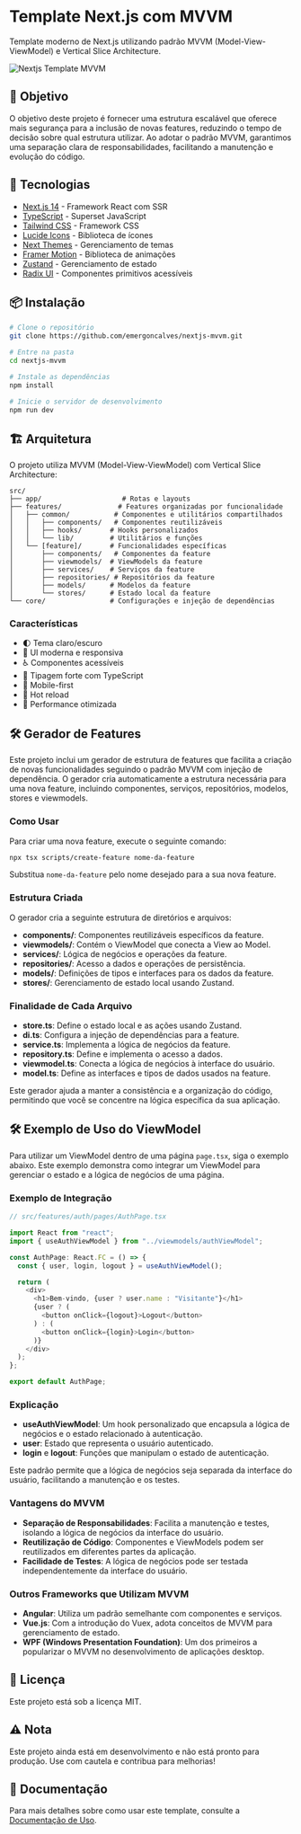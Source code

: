 # Template Next.js com MVVM

Template moderno de Next.js utilizando padrão MVVM (Model-View-ViewModel) e Vertical Slice Architecture.

![Nextjs Template MVVM](https://github.com/user-attachments/assets/c4f695bd-ec1b-4fe6-98fa-524ad7dd9a09)

## 🎯 Objetivo

O objetivo deste projeto é fornecer uma estrutura escalável que oferece mais segurança para a inclusão de novas features, reduzindo o tempo de decisão sobre qual estrutura utilizar. Ao adotar o padrão MVVM, garantimos uma separação clara de responsabilidades, facilitando a manutenção e evolução do código.

## 🚀 Tecnologias

- [Next.js 14](https://nextjs.org/) - Framework React com SSR
- [TypeScript](https://www.typescriptlang.org/) - Superset JavaScript
- [Tailwind CSS](https://tailwindcss.com/) - Framework CSS
- [Lucide Icons](https://lucide.dev/) - Biblioteca de ícones
- [Next Themes](https://github.com/pacocoursey/next-themes) - Gerenciamento de temas
- [Framer Motion](https://www.framer.com/motion/) - Biblioteca de animações
- [Zustand](https://github.com/pmndrs/zustand) - Gerenciamento de estado
- [Radix UI](https://www.radix-ui.com/) - Componentes primitivos acessíveis

## 📦 Instalação

```bash
# Clone o repositório
git clone https://github.com/emergoncalves/nextjs-mvvm.git

# Entre na pasta
cd nextjs-mvvm

# Instale as dependências
npm install

# Inicie o servidor de desenvolvimento
npm run dev
```

## 🏗️ Arquitetura

O projeto utiliza MVVM (Model-View-ViewModel) com Vertical Slice Architecture:

```
src/
├── app/                    # Rotas e layouts
├── features/              # Features organizadas por funcionalidade
│   ├── common/           # Componentes e utilitários compartilhados
│   │   ├── components/   # Componentes reutilizáveis
│   │   ├── hooks/       # Hooks personalizados
│   │   └── lib/         # Utilitários e funções
│   └── [feature]/       # Funcionalidades específicas
│       ├── components/   # Componentes da feature
│       ├── viewmodels/  # ViewModels da feature
│       ├── services/    # Serviços da feature
│       ├── repositories/ # Repositórios da feature
│       ├── models/      # Modelos da feature
│       └── stores/      # Estado local da feature
└── core/                # Configurações e injeção de dependências
```

### Características

- 🌓 Tema claro/escuro
- 🎨 UI moderna e responsiva
- ♿ Componentes acessíveis
- 🎯 Tipagem forte com TypeScript
- 📱 Mobile-first
- 🔄 Hot reload
- 🚀 Performance otimizada

## 🛠️ Gerador de Features

Este projeto inclui um gerador de estrutura de features que facilita a criação de novas funcionalidades seguindo o padrão MVVM com injeção de dependência. O gerador cria automaticamente a estrutura necessária para uma nova feature, incluindo componentes, serviços, repositórios, modelos, stores e viewmodels.

### Como Usar

Para criar uma nova feature, execute o seguinte comando:

```bash
npx tsx scripts/create-feature nome-da-feature
```

Substitua `nome-da-feature` pelo nome desejado para a sua nova feature.

### Estrutura Criada

O gerador cria a seguinte estrutura de diretórios e arquivos:

- **components/**: Componentes reutilizáveis específicos da feature.
- **viewmodels/**: Contém o ViewModel que conecta a View ao Model.
- **services/**: Lógica de negócios e operações da feature.
- **repositories/**: Acesso a dados e operações de persistência.
- **models/**: Definições de tipos e interfaces para os dados da feature.
- **stores/**: Gerenciamento de estado local usando Zustand.

### Finalidade de Cada Arquivo

- **store.ts**: Define o estado local e as ações usando Zustand.
- **di.ts**: Configura a injeção de dependências para a feature.
- **service.ts**: Implementa a lógica de negócios da feature.
- **repository.ts**: Define e implementa o acesso a dados.
- **viewmodel.ts**: Conecta a lógica de negócios à interface do usuário.
- **model.ts**: Define as interfaces e tipos de dados usados na feature.

Este gerador ajuda a manter a consistência e a organização do código, permitindo que você se concentre na lógica específica da sua aplicação.

## 🛠️ Exemplo de Uso do ViewModel

Para utilizar um ViewModel dentro de uma página `page.tsx`, siga o exemplo abaixo. Este exemplo demonstra como integrar um ViewModel para gerenciar o estado e a lógica de negócios de uma página.

### Exemplo de Integração

```typescript
// src/features/auth/pages/AuthPage.tsx

import React from "react";
import { useAuthViewModel } from "../viewmodels/authViewModel";

const AuthPage: React.FC = () => {
  const { user, login, logout } = useAuthViewModel();

  return (
    <div>
      <h1>Bem-vindo, {user ? user.name : "Visitante"}</h1>
      {user ? (
        <button onClick={logout}>Logout</button>
      ) : (
        <button onClick={login}>Login</button>
      )}
    </div>
  );
};

export default AuthPage;
```

### Explicação

- **useAuthViewModel**: Um hook personalizado que encapsula a lógica de negócios e o estado relacionado à autenticação.
- **user**: Estado que representa o usuário autenticado.
- **login** e **logout**: Funções que manipulam o estado de autenticação.

Este padrão permite que a lógica de negócios seja separada da interface do usuário, facilitando a manutenção e os testes.

### Vantagens do MVVM

- **Separação de Responsabilidades**: Facilita a manutenção e testes, isolando a lógica de negócios da interface do usuário.
- **Reutilização de Código**: Componentes e ViewModels podem ser reutilizados em diferentes partes da aplicação.
- **Facilidade de Testes**: A lógica de negócios pode ser testada independentemente da interface do usuário.

### Outros Frameworks que Utilizam MVVM

- **Angular**: Utiliza um padrão semelhante com componentes e serviços.
- **Vue.js**: Com a introdução do Vuex, adota conceitos de MVVM para gerenciamento de estado.
- **WPF (Windows Presentation Foundation)**: Um dos primeiros a popularizar o MVVM no desenvolvimento de aplicações desktop.

## 📝 Licença

Este projeto está sob a licença MIT.

## ⚠️ Nota

Este projeto ainda está em desenvolvimento e não está pronto para produção. Use com cautela e contribua para melhorias!

## 📖 Documentação

Para mais detalhes sobre como usar este template, consulte a [Documentação de Uso](./docs/USAGE.md).
